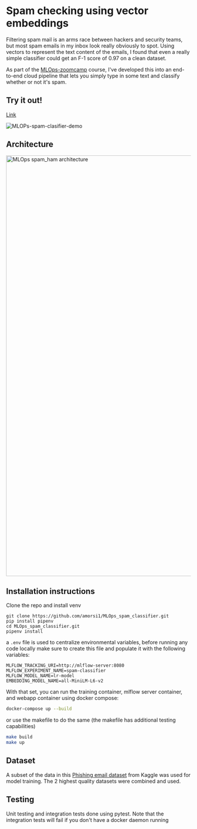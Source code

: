 # Spam checking using vector embeddings

Filtering spam mail is an arms race between hackers and security teams, but most spam emails in my inbox look really obviously to spot. Using vectors to represent the text content of the emails,
I found that even a really simple classifier could get an F-1 score of 0.97 on a clean dataset.

As part of the [MLOps-zoomcamp](https://github.com/DataTalksClub/mlops-zoomcamp) course, I've developed this into an end-to-end cloud pipeline that lets you simply type in some text and classify
whether or not it's spam. 

## Try it out!
[Link](https://amuveqngiu.us-east-1.awsapprunner.com/) 

![MLOPs-spam-clasifier-demo](https://github.com/user-attachments/assets/73fd4bef-4ef6-45f7-8fee-6097120f4670)


## Architecture
<img width="2400" height="1148" alt="MLOps spam_ham architecture" src="https://github.com/user-attachments/assets/a660a559-7d8c-42ee-a1a8-4de40d811a58" />

## Installation instructions
Clone the repo and install venv
```
git clone https://github.com/amorsi1/MLOps_spam_classifier.git
pip install pipenv
cd MLOps_spam_classifier.git
pipenv install 
```
a `.env` file is used to centralize environmental variables, before running any code locally make sure to create this file and populate it with the following variables:
```.env
MLFLOW_TRACKING_URI=http://mlflow-server:8080 
MLFLOW_EXPERIMENT_NAME=spam-classifier
MLFLOW_MODEL_NAME=lr-model
EMBEDDING_MODEL_NAME=all-MiniLM-L6-v2
```
With that set, you can run the training container, mlflow server container, and webapp container using docker compose:
```bash
docker-compose up --build
```

or use the makefile to do the same (the makefile has additional testing capabilities)
```bash
make build
make up
```
## Dataset
A subset of the data in this [Phishing email dataset](https://www.kaggle.com/datasets/naserabdullahalam/phishing-email-dataset) from Kaggle was used for model training. The 2 highest quality
datasets were combined and used.

## Testing
Unit testing and integration tests done using pytest. Note that the integration tests will fail if you don't have a docker daemon running




